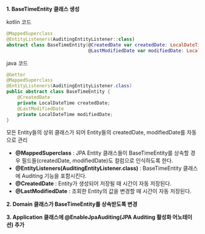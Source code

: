 **1. BaseTimeEntity 클래스 생성**

kotlin 코드

```kotlin
@MappedSuperclass
@EntityListeners(AuditingEntityListener::class)
abstract class BaseTimeEntity(@CreatedDate var createdDate: LocalDateTime? = null,
                              @LastModifiedDate var modifiedDate: LocalDateTime? = null)
```

java 코드

```java
@Getter
@MappedSuperclass
@EntityListeners(AuditingEntityListener.class)
public abstract class BaseTimeEntity {
    @CreatedDate
    private LocalDateTime createdDate;
    @LastModifiedDate
    private LocalDateTime modifiedDate;
}
```

모든 Entity들의 상위 클래스가 되어 Entity들의 createdDate, modifiedDate를 자동으로 관리

-   **@MappedSuperclass** : JPA Entity 클래스들이 BaseTimeEntity를 상속할 경우 필드들(createdDate, modifiedDate)도 컬럼으로 인식하도록 한다.
-   **@EntityListeners(AuditingEntityListener.class)** : BaseTimeEntity 클래스에 Auditing 기능을 포함시킨다.
-   **@CreatedDate** : Entity가 생성되어 저장될 때 시간이 자동 저장된다.
-   **@LastModifiedDate** : 조회한 Entity의 값을 변경할 때 시간이 자동 저장된다.

**2. Domain 클래스가 BaseTimeEntity를 상속받도록 변경**

**3. Application 클래스에 @EnableJpaAuditing(JPA Auditing 활성화 어노테이션) 추가**